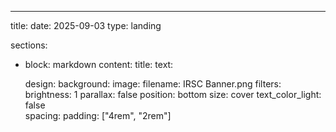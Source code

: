 ---
title:
date: 2025-09-03
type: landing

sections:
  - block: markdown
    content:
      title: 
      text:
    
    design:
      background:
        image:
          filename: IRSC Banner.png
          filters:
            brightness: 1
          parallax: false
          position: bottom
          size: cover
          text_color_light: false      
      spacing:
        padding: ["4rem", "2rem"]     
